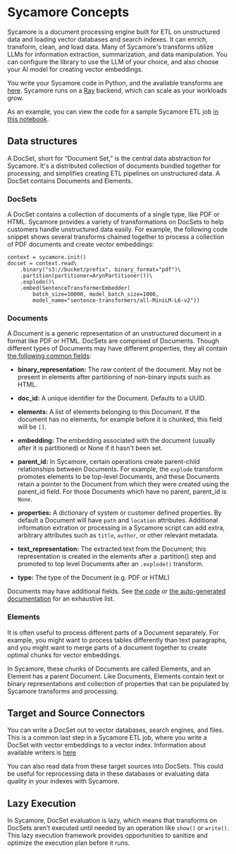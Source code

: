 # Sycamore Concepts

Sycamore is a document processing engine built for ETL on unstructured data and loading vector databases and search indexes. It can enrich, transform, clean, and load data. Many of Sycamore's transforms utilize LLMs for information extraction, summarization, and data manipulation. You can configure the library to use the LLM of your choice, and also choose your AI model for creating vector embeddings.

You write your Sycamore code in Python, and the available transforms are [here](/transforms.rst). Sycamore runs on a [Ray](https://github.com/ray-project/ray) backend, which can scale as your workloads grow.


As an example, you can view the code for a sample Sycamore ETL job [in this notebook](https://github.com/aryn-ai/sycamore/blob/main/notebooks/default-prep-script.ipynb).


## Data structures

A DocSet, short for “Document Set,” is the central data abstraction for Sycamore. It's a distributed collection of documents bundled together for processing, and simplifies creating ETL pipelines on unstructured data. A DocSet contains Documents and Elements.


### DocSets

A DocSet contains a collection of documents of a single type, like PDF or HTML. Sycamore provides a variety of transformations on DocSets to help customers handle unstructured data easily. For example, the following code snippet shows several transforms chained together to process a collection of PDF documents and create vector embeddings:

```
context = sycamore.init()
docset = context.read\
    .binary("s3://bucket/prefix", binary_format="pdf")\
    .partition(partitioner=ArynPartitioner())\
    .explode()\
    .embed(SentenceTransformerEmbedder(
        batch_size=10000, model_batch_size=1000,
        model_name="sentence-transformers/all-MiniLM-L6-v2"))
```


### Documents

A Document is a generic representation of an unstructured document in a format like PDF or HTML. DocSets are comprised of Documents. Though different types of Documents may have different properties, they all contain [the following common fields](https://sycamore.readthedocs.io/en/stable/APIs/data/data.html#sycamore.data.document.Document):

* **binary_representation:** The raw content of the document. May not be present in elements after partitioning of non-binary inputs such as HTML.

* **doc_id:** A unique identifier for the Document. Defaults to a UUID.

* **elements:** A list of elements belonging to this Document. If the document has no elements, for example before it is chunked, this field will be ```[]```.

* **embedding:** The embedding associated with the document (usually after it is partitioned) or None if it hasn't been set.

* **parent_id:** In Sycamore, certain operations create parent-child relationships between Documents. For example, the ```explode``` transform promotes elements to be top-level Documents, and these Documents retain a pointer to the Document from which they were created using the parent_id field. For those Documents which have no parent, parent_id is ```None```.

* **properties:** A dictionary of system or customer defined properties. By default a Document will have ```path``` and ```location``` attributes. Additional information extration or processing in a Sycamore script can add extra, arbitrary attributes such as ```title```, ```author```, or other relevant metadata.

* **text_representation:** The extracted text from the Document; this representation is created in the elements after a .partition() step and promoted to top level Documents after an ```.explode()``` transform.

* **type:** The type of the Document (e.g. PDF or HTML)

Documents may have additional fields. See [the code](https://github.com/aryn-ai/sycamore/blob/main/lib/sycamore/sycamore/data/document.py#L8) or [the auto-generated documentation](https://sycamore.readthedocs.io/en/stable/APIs/data_preparation/document.html) for an exhaustive list.


### Elements

It is often useful to process different parts of a Document separately. For example, you might want to process tables differently than text paragraphs, and you might want to merge parts of a document together to create optimal chunks for vector embeddings.

In Sycamore, these chunks of Documents are called Elements, and an Element has a parent Document. Like Documents, Elements contain text or binary representations and collection of properties that can be populated by Sycamore transforms and processing. 

## Target and Source Connectors

You can write a DocSet out to vector databases, search engines, and files. This is a common last step in a Sycamore ETL job, where you write a DocSet with vector embeddings to a vector index. Information about available writers is [here](/connectors.rst)

You can also read data from these target sources into DocSets. This could be useful for reprocessing data in these databases or evaluating data quality in your indexes with Sycamore.


## Lazy Execution

In Sycamore, DocSet evaluation is lazy, which means that transforms on DocSets aren’t executed until needed by an operation like ```show()``` or ```write()```. This lazy execution framework provides opportunities to sanitize and optimize the execution plan before it runs.
